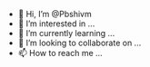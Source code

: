 - 👋 Hi, I’m @Pbshivm
- 👀 I’m interested in ...
- 🌱 I’m currently learning ...
- 💞️ I’m looking to collaborate on ...
- 📫 How to reach me ...

<!---
Pbshivm/Pbshivm is a ✨ special ✨ repository because its `README.md` (this file) appears on your GitHub profile.
You can click the Preview link to take a look at your changes.
--->
